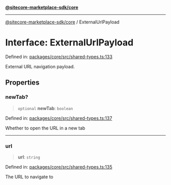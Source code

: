 [**@sitecore-marketplace-sdk/core**](../README.md)

***

[@sitecore-marketplace-sdk/core](../README.md) / ExternalUrlPayload

# Interface: ExternalUrlPayload

Defined in: [packages/core/src/shared-types.ts:133](https://github.com/Sitecore/sitecore-marketplace-sdk/blob/164b50f088c64d06bdfc3339d06f7bcbd681db60/packages/core/src/shared-types.ts#L133)

External URL navigation payload.

## Properties

### newTab?

> `optional` **newTab**: `boolean`

Defined in: [packages/core/src/shared-types.ts:137](https://github.com/Sitecore/sitecore-marketplace-sdk/blob/164b50f088c64d06bdfc3339d06f7bcbd681db60/packages/core/src/shared-types.ts#L137)

Whether to open the URL in a new tab

***

### url

> **url**: `string`

Defined in: [packages/core/src/shared-types.ts:135](https://github.com/Sitecore/sitecore-marketplace-sdk/blob/164b50f088c64d06bdfc3339d06f7bcbd681db60/packages/core/src/shared-types.ts#L135)

The URL to navigate to
